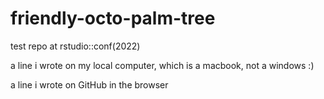 # friendly-octo-palm-tree
test repo at rstudio::conf(2022)

a line i wrote on my local computer, which is a macbook, not a windows :)

a line i wrote on GitHub in the browser
